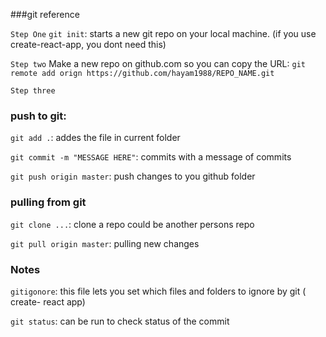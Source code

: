 ###git reference 

`Step One`
`git init`: starts a new git repo on your local machine. (if you use create-react-app, you dont need this) 

`Step two`
Make a new repo on github.com so you can copy the URL:
`git remote add orign https://github.com/hayam1988/REPO_NAME.git`

`Step three`
### push to git:

`git add .`: addes the file in current folder 

`git commit -m "MESSAGE HERE"`: commits with a message of commits 

`git push origin master`: push changes to you github folder 

### pulling from git 

`git clone ...`: clone a repo could be another persons repo 

`git pull origin master`: pulling new changes 

### Notes 

`gitigonore`: this file lets you set which files and folders to ignore by git ( create- react app)

`git status`: can be run to check status of the commit


